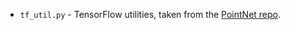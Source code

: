 * `tf_util.py` - TensorFlow utilities, taken from the [PointNet repo](https://github.com/charlesq34/pointnet).
